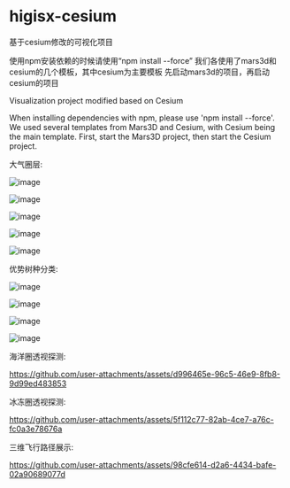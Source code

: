 # higisx-cesium
基于cesium修改的可视化项目

使用npm安装依赖的时候请使用“npm install --force”
我们各使用了mars3d和cesium的几个模板，其中cesium为主要模板
先启动mars3d的项目，再启动cesium的项目

Visualization project modified based on Cesium

When installing dependencies with npm, please use 'npm install --force'.
We used several templates from Mars3D and Cesium, with Cesium being the main template.
First, start the Mars3D project, then start the Cesium project.

大气圈层:


![image](https://github.com/user-attachments/assets/a2a93f87-4bc8-40a0-87cd-a067f5e006ae)


![image](https://github.com/user-attachments/assets/56134642-671a-4f02-a342-19e522cd3033)


![image](https://github.com/user-attachments/assets/2f3e76df-ecb8-44f2-b843-552148be687b)


![image](https://github.com/user-attachments/assets/fddd38e6-8337-41b6-8bad-37d85036ee60)


![image](https://github.com/user-attachments/assets/fa25dfbe-87dd-4641-ab43-32baa2f98598)


优势树种分类:


![image](https://github.com/user-attachments/assets/1e125d16-5496-4c48-a6a9-00fdde64f9fd)


![image](https://github.com/user-attachments/assets/66927921-f263-47f5-9102-322853e6075c)


![image](https://github.com/user-attachments/assets/f7b2cbf8-e452-4c67-9e1c-53eccfe2b353)


![image](https://github.com/user-attachments/assets/10665c47-c4eb-42ab-8c86-714b90afc817)


海洋圈透视探测:


https://github.com/user-attachments/assets/d996465e-96c5-46e9-8fb8-9d99ed483853



冰冻圈透视探测:



https://github.com/user-attachments/assets/5f112c77-82ab-4ce7-a76c-fc0a3e78676a




三维飞行路径展示:




https://github.com/user-attachments/assets/98cfe614-d2a6-4434-bafe-02a90689077d

